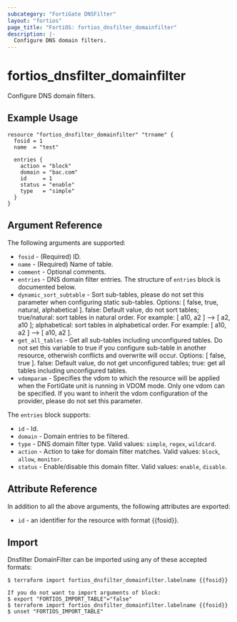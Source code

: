 ```yaml
---
subcategory: "FortiGate DNSFilter"
layout: "fortios"
page_title: "FortiOS: fortios_dnsfilter_domainfilter"
description: |-
  Configure DNS domain filters.
---
```


# fortios_dnsfilter_domainfilter
Configure DNS domain filters.

## Example Usage

```hcl
resource "fortios_dnsfilter_domainfilter" "trname" {
  fosid = 1
  name  = "test"

  entries {
    action = "block"
    domain = "bac.com"
    id     = 1
    status = "enable"
    type   = "simple"
  }
}
```

## Argument Reference

The following arguments are supported:

* `fosid` - (Required) ID.
* `name` - (Required) Name of table.
* `comment` - Optional comments.
* `entries` - DNS domain filter entries. The structure of `entries` block is documented below.
* `dynamic_sort_subtable` - Sort sub-tables, please do not set this parameter when configuring static sub-tables. Options: [ false, true, natural, alphabetical ]. false: Default value, do not sort tables; true/natural: sort tables in natural order. For example: [ a10, a2 ] --> [ a2, a10 ]; alphabetical: sort tables in alphabetical order. For example: [ a10, a2 ] --> [ a10, a2 ].
* `get_all_tables` - Get all sub-tables including unconfigured tables. Do not set this variable to true if you configure sub-table in another resource, otherwish conflicts and overwrite will occur. Options: [ false, true ]. false: Default value, do not get unconfigured tables; true: get all tables including unconfigured tables. 
* `vdomparam` - Specifies the vdom to which the resource will be applied when the FortiGate unit is running in VDOM mode. Only one vdom can be specified. If you want to inherit the vdom configuration of the provider, please do not set this parameter.

The `entries` block supports:

* `id` - Id.
* `domain` - Domain entries to be filtered.
* `type` - DNS domain filter type. Valid values: `simple`, `regex`, `wildcard`.
* `action` - Action to take for domain filter matches. Valid values: `block`, `allow`, `monitor`.
* `status` - Enable/disable this domain filter. Valid values: `enable`, `disable`.


## Attribute Reference

In addition to all the above arguments, the following attributes are exported:
* `id` - an identifier for the resource with format {{fosid}}.

## Import

Dnsfilter DomainFilter can be imported using any of these accepted formats:
```
$ terraform import fortios_dnsfilter_domainfilter.labelname {{fosid}}

If you do not want to import arguments of block:
$ export "FORTIOS_IMPORT_TABLE"="false"
$ terraform import fortios_dnsfilter_domainfilter.labelname {{fosid}}
$ unset "FORTIOS_IMPORT_TABLE"
```
